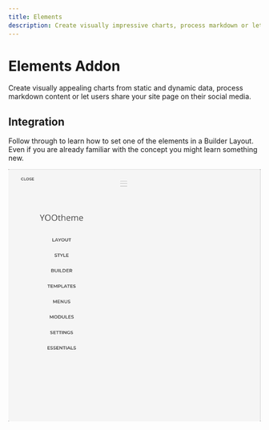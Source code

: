 ```yaml
---
title: Elements
description: Create visually impressive charts, process markdown or let users share on social media
---
```


# Elements Addon

Create visually appealing charts from static and dynamic data, process markdown content or let users share your site page on their social media.

## Integration

Follow through to learn how to set one of the elements in a Builder Layout. Even if you are already familiar with the concept you might learn something new.

<!--@include: ../_partials/enable-addon-->

![Add Element](./assets/add-element.gif)
